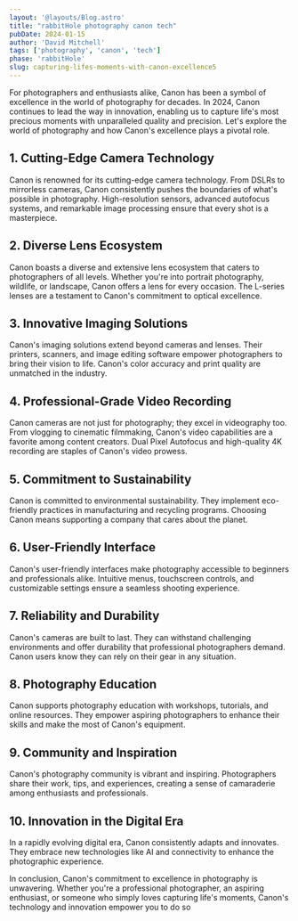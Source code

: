 ```yaml
---
layout: '@layouts/Blog.astro'
title: "rabbitHole photography canon tech"
pubDate: 2024-01-15
author: 'David Mitchell'
tags: ['photography', 'canon', 'tech']
phase: 'rabbitHole'
slug: capturing-lifes-moments-with-canon-excellence5
---
```


For photographers and enthusiasts alike, Canon has been a symbol of excellence in the world of photography for decades. In 2024, Canon continues to lead the way in innovation, enabling us to capture life's most precious moments with unparalleled quality and precision. Let's explore the world of photography and how Canon's excellence plays a pivotal role.

## **1. Cutting-Edge Camera Technology**

Canon is renowned for its cutting-edge camera technology. From DSLRs to mirrorless cameras, Canon consistently pushes the boundaries of what's possible in photography. High-resolution sensors, advanced autofocus systems, and remarkable image processing ensure that every shot is a masterpiece.

## **2. Diverse Lens Ecosystem**

Canon boasts a diverse and extensive lens ecosystem that caters to photographers of all levels. Whether you're into portrait photography, wildlife, or landscape, Canon offers a lens for every occasion. The L-series lenses are a testament to Canon's commitment to optical excellence.

## **3. Innovative Imaging Solutions**

Canon's imaging solutions extend beyond cameras and lenses. Their printers, scanners, and image editing software empower photographers to bring their vision to life. Canon's color accuracy and print quality are unmatched in the industry.

## **4. Professional-Grade Video Recording**

Canon cameras are not just for photography; they excel in videography too. From vlogging to cinematic filmmaking, Canon's video capabilities are a favorite among content creators. Dual Pixel Autofocus and high-quality 4K recording are staples of Canon's video prowess.

## **5. Commitment to Sustainability**

Canon is committed to environmental sustainability. They implement eco-friendly practices in manufacturing and recycling programs. Choosing Canon means supporting a company that cares about the planet.

## **6. User-Friendly Interface**

Canon's user-friendly interfaces make photography accessible to beginners and professionals alike. Intuitive menus, touchscreen controls, and customizable settings ensure a seamless shooting experience.

## **7. Reliability and Durability**

Canon's cameras are built to last. They can withstand challenging environments and offer durability that professional photographers demand. Canon users know they can rely on their gear in any situation.

## **8. Photography Education**

Canon supports photography education with workshops, tutorials, and online resources. They empower aspiring photographers to enhance their skills and make the most of Canon's equipment.

## **9. Community and Inspiration**

Canon's photography community is vibrant and inspiring. Photographers share their work, tips, and experiences, creating a sense of camaraderie among enthusiasts and professionals.

## **10. Innovation in the Digital Era**

In a rapidly evolving digital era, Canon consistently adapts and innovates. They embrace new technologies like AI and connectivity to enhance the photographic experience.

In conclusion, Canon's commitment to excellence in photography is unwavering. Whether you're a professional photographer, an aspiring enthusiast, or someone who simply loves capturing life's moments, Canon's technology and innovation empower you to do so
